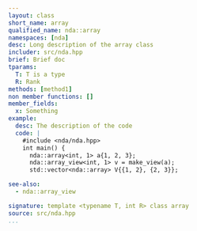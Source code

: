 ```yaml
---
layout: class
short_name: array
qualified_name: nda::array
namespaces: [nda]
desc: Long description of the array class
includer: src/nda.hpp
brief: Brief doc
tparams:
  T: T is a type
  R: Rank
methods: [method1]
non member functions: []
member_fields:
  x: Something
example:
  desc: The description of the code 
  code: |
    #include <nda/nda.hpp>
    int main() {
      nda::array<int, 1> a{1, 2, 3};
      nda::array_view<int, 1> v = make_view(a);
      std::vector<nda::array> V{{1, 2}, {2, 3}};

see-also: 
  - nda::array_view

signature: template <typename T, int R> class array
source: src/nda.hpp
...
```

